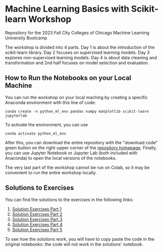 # Machine Learning Basics with Scikit-learn Workshop
Repository for the 2023 Fall City Colleges of Chicago Machine Learning University Bootcamp

The workshop is divided into 4 parts. Day 1 is about the introduction of the scikit-learn library. Day 2 focuses on supervised learning models. Day 3 explores non-supervised learning models. Day 4 is about data cleaning and transformation and 2nd half focuses on model selection and evaluation.  

## How to Run the Notebooks on your Local Machine

You can run the workshop on your local maching by creating a specific Anaconda environment with this line of code:

`conda create -n python_ml_env pandas numpy matplotlib scikit-learn jupyterlab`

To activate the environment, you can use

`conda activate python_ml_env`

After this, you can download the entire repository with the "download code" green button on the right-upper corner of the [repository homepage](https://github.com/dgzara/python-ml-workshop). Finally, you can use Jupyter Notebook or Jupyter Lab (both included with Anaconda) to open the local versions of the notebooks.

The very last part of the workshop cannot be run on Colab, so it may be convenient to run the entire workshop locally. 

## Solutions to Exercises

You can find the solutions to the exercises in the following links:

1.   [Solution Exercises Part 1](Day_1_Answers.ipynb)
2.   [Solution Exercises Part 2](Day_2_Answers.ipynb)
3.   [Solution Exercises Part 3](Day_3_Answers.ipynb)
4.   [Solution Exercises Part 4](Day_4_Answers.ipynb)
5.   [Solution Exercises Part 5](Day_5_Answers.ipynb)

To see how the solutions work, you will have to copy paste the code in the original notebooks: the code will not work in the solutions' notebook.
